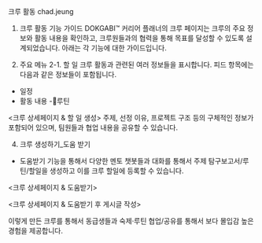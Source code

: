 크루 활동
chad.jeung

1. 크루 활동 기능 가이드
DOKGABI™ 커리어 플래너의 크루 페이지는 크루의 주요 정보와 활동 내용을 확인하고, 크루원들과의 협력을 통해 목표를 달성할 수 있도록 설계되었습니다. 아래는 각 기능에 대한 가이드입니다.
‍

2. 주요 메뉴
2-1. 할 일
크루 활동과 관련된 여러 정보들을 표시합니다.
피드 항목에는 다음과 같은 정보들이 포함됩니다.
- 일정
- 활동 내용
-루틴

<크루 상세페이지 & 할 일 생성>
주제, 선정 이유, 프로젝트 구조 등의 구체적인 정보가 포함되어 있으며, 팀원들과 협업 내용을 공유할 수 있습니다.
‍

4. 크루 생성하기_도움 받기
- 도움받기 기능을 통해서 다양한 멘토 챗봇들과 대화를 통해서 주제 탐구보고서/루틴/할일을 생성하고 이를 크루 할일에 등록할 수 있습니다.


<크루 상세페이지 & 도움받기>
‍


<크루 상세페이지 & 도움받기 후 게시글 작성>
‍

이렇게 만든 크루를 통해서 동급생들과 숙제·루틴 협업/공유를 통해서 보다 몰입감 높은 경험을 제공합니다.
‍